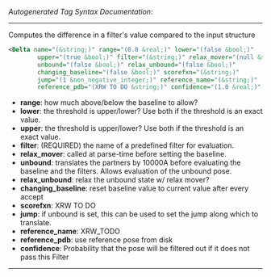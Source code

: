 _Autogenerated Tag Syntax Documentation:_

---
Computes the difference in a filter's value compared to the input structure

```xml
<Delta name="(&string;)" range="(0.0 &real;)" lower="(false &bool;)"
        upper="(true &bool;)" filter="(&string;)" relax_mover="(null &string;)"
        unbound="(false &bool;)" relax_unbound="(false &bool;)"
        changing_baseline="(false &bool;)" scorefxn="(&string;)"
        jump="(1 &non_negative_integer;)" reference_name="(&string;)"
        reference_pdb="(XRW TO DO &string;)" confidence="(1.0 &real;)" />
```

-   **range**: how much above/below the baseline to allow?
-   **lower**: the threshold is upper/lower? Use both if the threshold is an exact value.
-   **upper**: the threshold is upper/lower? Use both if the threshold is an exact value.
-   **filter**: (REQUIRED) the name of a predefined filter for evaluation.
-   **relax_mover**: called at parse-time before setting the baseline.
-   **unbound**: translates the partners by 10000A before evaluating the baseline and the filters. Allows evaluation of the unbound pose.
-   **relax_unbound**: relax the unbound state w/ relax mover?
-   **changing_baseline**: reset baseline value to current value after every accept
-   **scorefxn**: XRW TO DO
-   **jump**: if unbound is set, this can be used to set the jump along which to translate.
-   **reference_name**: XRW_TODO
-   **reference_pdb**: use reference pose from disk
-   **confidence**: Probability that the pose will be filtered out if it does not pass this Filter

---
